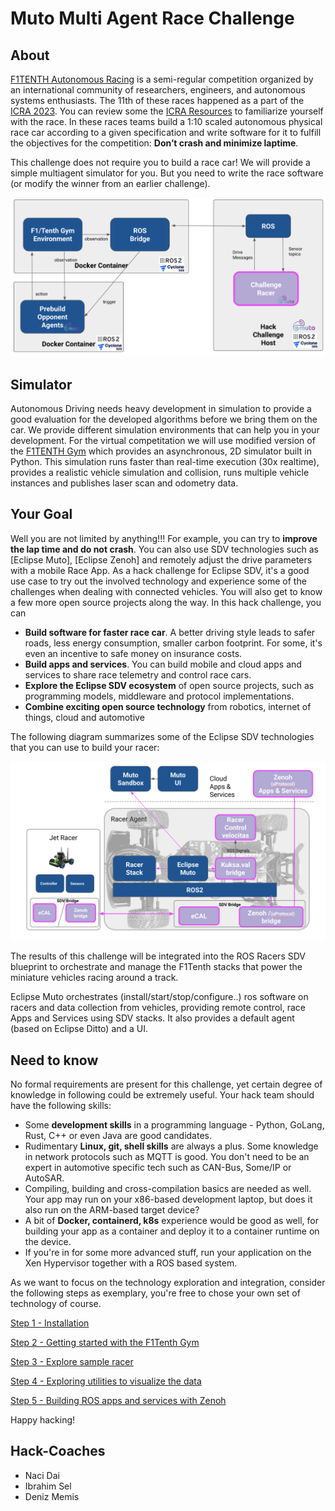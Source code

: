 # Muto Multi Agent Race Challenge

## About

[F1TENTH Autonomous Racing](https://f1tenth.org/) is a semi-regular competition organized by an international community of researchers, engineers, and autonomous systems enthusiasts. The 11th of these races happened as a part of the [ICRA 2023](https://icra2023-race.f1tenth.org/). You can review some the [ICRA Resources](https://icra2023-race.f1tenth.org/race_ressources.html) to familiarize yourself with the race.  In these races teams build a 1:10 scaled autonomous physical race car according to a given specification and write software for it to fulfill the objectives for the competition: **Don’t crash and minimize laptime**.  

This challenge does not require you to build a race car!  We will provide a simple multiagent simulator for you. But you need to write the race software (or modify the winner from an earlier challenge).

<img src="./assets/overview.png" />

## Simulator 

Autonomous Driving needs heavy development in simulation to provide a good evaluation for the developed algorithms before we bring them on the car. We provide different simulation environments that can help you in your development. For the virtual competitation we will use modified version of the [F1TENTH Gym](https://github.com/f1tenth/f1tenth_gym) which provides an asynchronous, 2D simulator built in Python. This simulation runs faster than real-time execution (30x realtime), provides a realistic vehicle simulation and collision, runs multiple vehicle instances and publishes laser scan and odometry data.

## Your Goal 
Well you are not limited by anything!!!  For example, you can try to **improve the lap time and do not crash**. You can also use SDV technologies such as [Eclipse Muto], [Eclipse Zenoh] and remotely adjust the drive parameters with a mobile Race App. As a hack challenge for Eclipse SDV, it's a good use case to try out the involved technology and experience some of the challenges when dealing with connected vehicles. You will also get to know a few more open source projects along the way. 
In this hack challenge, you can

- **Build software for faster race car**. A better driving style leads to safer roads, less energy consumption, smaller carbon footprint. For some, it's even an incentive to safe money on insurance costs.
- **Build apps and services**. You can build mobile and cloud apps and services to share race telemetry and control race cars.
- **Explore the Eclipse SDV ecosystem** of open source projects, such as programming models, middleware and protocol implementations.
- **Combine exciting open source technology** from robotics, internet of things, cloud and automotive

The following diagram summarizes some of the Eclipse SDV technologies that you can use to build your racer:

<img src="./assets/racer.png" />

The results of this challenge will be integrated into the ROS Racers SDV blueprint to orchestrate and manage the F1Tenth stacks that power the miniature vehicles racing around a track.

Eclipse Muto orchestrates (install/start/stop/configure..) ros software on racers and data collection from vehicles, providing remote control, race Apps and Services using SDV stacks. It also provides a default agent (based on Eclipse Ditto) and a UI.

## Need to know

No formal requirements are present for this challenge, yet certain degree of knowledge in following could be extremely useful. Your hack team should have the following skills:

- Some **development skills** in a programming language - Python, GoLang, Rust, C++ or even Java are good candidates.
- Rudimentary **Linux, git, shell skills** are always a plus. Some knowledge in network protocols such as MQTT is good. You don't need to be an expert in automotive specific tech such as CAN-Bus, Some/IP or AutoSAR.
- Compiling, building and cross-compilation basics are needed as well. Your app may run on your x86-based development laptop, but does it also run on the ARM-based target device?
- A bit of **Docker, containerd, k8s** experience would be good as well, for building your app as a container and deploy it to a container runtime on the device.
- If you're in for some more advanced stuff, run your application on the Xen Hypervisor together with a ROS based system.

As we want to focus on the technology exploration and integration, consider the following steps as exemplary, you're free to chose your own set of technology of course.

[Step 1 - Installation](docs/step1-installation.md)

[Step 2 - Getting started with the F1Tenth Gym](docs/step-2-getting-started-with-f1tenth-gym.md)

[Step 3 - Explore sample racer](docs/step3-make-racecar-interact-with-f1tenth-gym.md)

[Step 4 - Exploring utilities to visualize the data](docs/step4-rviz.md)

[Step 5 - Building ROS apps and services with Zenoh](docs/step5-build-zenoh.md)

Happy hacking!



## Hack-Coaches

- Naci Dai
- Ibrahim Sel
- Deniz Memis
